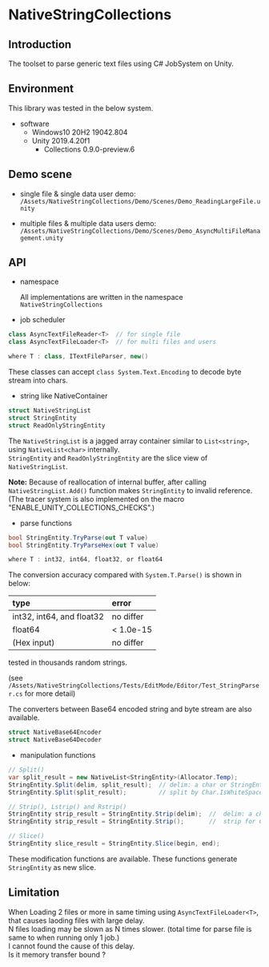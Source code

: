 # NativeStringCollections

## Introduction
The toolset to parse generic text files using C# JobSystem on Unity.

## Environment
This library was tested in the below system.

- software
  - Windows10 20H2 19042.804
  - Unity 2019.4.20f1
    - Collections 0.9.0-preview.6


## Demo scene

- single file & single data user demo:  
`/Assets/NativeStringCollections/Demo/Scenes/Demo_ReadingLargeFile.unity`

- multiple files & multiple data users demo:  
`/Assets/NativeStringCollections/Demo/Scenes/Demo_AsyncMultiFileManagement.unity`

## API

- namespace

  All implementations are written in the namespace `NativeStringCollections`

- job scheduler

```C#
class AsyncTextFileReader<T>  // for single file
class AsyncTextFileLoader<T>  // for multi files and users

where T : class, ITextFileParser, new()
```

These classes can accept `class System.Text.Encoding` to decode byte stream into chars.

- string like NativeContainer

```C#
struct NativeStringList
struct StringEntity
struct ReadOnlyStringEntity
```

The `NativeStringList` is a jagged array container similar to `List<string>`, using `NativeList<char>` internally.  
`StringEntity` and `ReadOnlyStringEntity` are the slice view of `NativeStringList`.

**Note:** Because of reallocation of internal buffer, after calling `NativeStringList.Add()` function makes `StringEntity` to invalid reference.  
(The tracer system is also implemented on the macro "ENABLE_UNITY_COLLECTIONS_CHECKS".)

- parse functions

```C#
bool StringEntity.TryParse(out T value)
bool StringEntity.TryParseHex(out T value)

where T : int32, int64, float32, or float64
```

The conversion accuracy compared with `System.T.Parse()` is shown in below:

|type|error|
|:--|:--|
|int32, int64, and float32| no differ |
|float64| < 1.0e-15 |
|(Hex input)|no differ|

tested in thousands random strings.

(see `/Assets/NativeStringCollections/Tests/EditMode/Editor/Test_StringParser.cs` for more detail)

The converters between Base64 encoded string and byte stream are also available.

```C#
struct NativeBase64Encoder
struct NativeBase64Decoder
```

- manipulation functions

```C#
// Split()
var split_result = new NativeList<StringEntity>(Allocator.Temp);
StringEntity.Split(delim, split_result);  // delim: a char or StringEntity.
StringEntity.Split(split_result);         // split by Char.IsWhiteSpace()

// Strip(), Lstrip() and Rstrip()
StringEntity strip_result = StringEntity.Strip(delim);  //  delim: a char or StringEntity.
StringEntity strip_result = StringEntity.Strip();       //  strip for Char.IsWhiteSpace() in both side.

// Slice()
StringEntity slice_result = StringEntity.Slice(begin, end);
```

These modification functions are available.
These functions generate `StringEntity` as new slice.

## Limitation
When Loading 2 files or more in same timing using `AsyncTextFileLoader<T>`, that causes laoding files with large delay.  
N files loading may be slown as N times slower. (total time for parse file is same to when running only 1 job.)  
I cannot found the cause of this delay.  
Is it memory transfer bound ?

